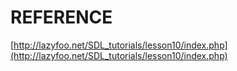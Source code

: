 # REFERENCE

[http://lazyfoo.net/SDL_tutorials/lesson10/index.php](http://lazyfoo.net/SDL_tutorials/lesson10/index.php)
